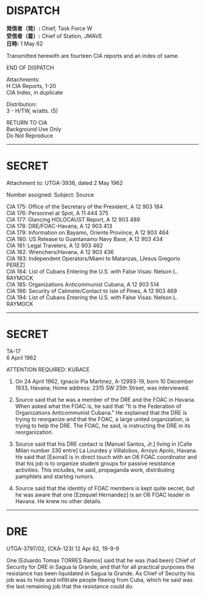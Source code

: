 # DISPATCH

**発信者（発）:** Chief, Task Force W  
**受信者（着）:** Chief of Station, JMAVE  
**日時:** 1 May 62

Transmitted herewith are fourteen CIA reports and an index of same.

END OF DISPATCH

Attachments:  
H CIA Reports, 1-20  
CIA Index, in duplicate

Distribution:  
3 - H/TW, w/atts. (5)

RETURN TO CIA  
Background Use Only  
Do Not Reproduce

---

# SECRET

Attachment to: UTGA-3936, dated 2 May 1962

Number assigned: Subject: Source

CIA 175: Office of the Secretary of the President, A 12 903 184  
CIA 176: Personnel at Spot, A 11 444 375  
CIA 177: Glancing HOLOCAUST Report, A 12 903 489  
CIA 178: DRE/FOAC-Havana, A 12 903 413  
CIA 179: Information on Bayamo, Oriente Province, A 12 903 464  
CIA 180: US Release to Guantanamo Navy Base, A 12 903 434  
CIA 181: Legal Travelers, A 12 903 462  
CIA 182: Wrenchers/Havana, A 12 903 436  
CIA 183: Independent Operators/Miami to Matanzas, [Jesus Gregorio PEREZ]  
CIA 184: List of Cubans Entering the U.S. with False Visas: Nelson L. RAYMOCK  
CIA 185: Organizations Anticommunist Cubana, A 12 903 514  
CIA 186: Security of Calimete/Contact to Isle of Pines, A 12 903 469  
CIA 194: List of Cubans Entering the U.S. with False Visas: Nelson L. RAYMOCK

---

# SECRET

TA-17  
6 April 1962

ATTENTION REQUIRED: KURACE

1. On 24 April 1962, Ignacio Pia Martinez, A-12993-19, born 10 December 1933, Havana; Home address: 2315 SW 25th Street, was interviewed.

2. Source said that he was a member of the DRE and the FOAC in Havana. When asked what the FOAC is, he said that "It is the Federation of Organizations Anticommunist Cubana." He explained that the DRE is trying to reorganize and that the FOAC, a large united organization, is trying to help the DRE. The FOAC, he said, is instructing the DRE in its reorganization.

3. Source said that his DRE contact is [Manuel Santos, Jr.] living in [Calle Milan number 330 entre] La Lourdes y Villalobos, Arroyo Apolo, Havana. He said that [Esonal] is in direct touch with an O6 FOAC coordinator and that his job is to organize student groups for passive resistance activities. This includes, he said, propaganda work, distributing pamphlets and starting rumors.

4. Source said that the identity of FOAC members is kept quite secret, but he was aware that one [Ezequiel Hernandez] is an O6 FOAC leader in Havana. He knew no other details.

---

# DRE

UTGA-3797/02, (CKA-123) 12 Apr 62, 19-9-9

One [Eduardo Tomas TORRES Ramos] said that he was (had been) Chief of Security for DRE in Sagua la Grande, and that for all practical purposes the resistance has been liquidated in Sagua la Grande. As Chief of Security his job was to hide and infiltrate people fleeing from Cuba, which he said was the last remaining job that the resistance could do.